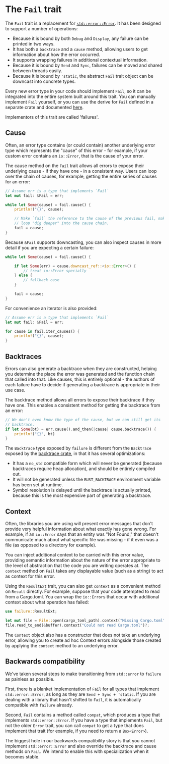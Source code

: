 # The `Fail` trait

The `Fail` trait is a replacement for [`std::error::Error`][stderror]. It has
been designed to support a number of operations:

- Because it is bound by both `Debug` and `Display`, any failure can be
  printed in two ways.
- It has both a `backtrace` and a `cause` method, allowing users to get
  information about how the error occurred.
- It supports wrapping failures in additional contextual information.
- Because it is bound by `Send` and `Sync`, failures can be moved and shared
  between threads easily.
- Because it is bound by `'static`, the abstract `Fail` trait object can be
  downcast into concrete types.

Every new error type in your code should implement `Fail`, so it can be
integrated into the entire system built around this trait. You can manually
implement `Fail` yourself, or you can use the derive for `Fail` defined
in a separate crate and documented [here][derive-docs].

Implementors of this trait are called 'failures'.

## Cause

Often, an error type contains (or could contain) another underlying error type
which represents the "cause" of this error - for example, if your custom error
contains an `io::Error`, that is the cause of your error.

The cause method on the `Fail` trait allows all errors to expose their underlying
cause - if they have one - in a consistent way. Users can loop over the chain
of causes, for example, getting the entire series of causes for an error:

```rust
// Assume err is a type that implements `Fail`
let mut fail: &Fail = err;

while let Some(cause) = fail.cause() {
    println!("{}", cause);

    // Make `fail` the reference to the cause of the previous fail, making the
    // loop "dig deeper" into the cause chain.
    fail = cause;
}
```

Because `&Fail` supports downcasting, you can also inspect causes in more
detail if you are expecting a certain failure:

```rust
while let Some(cause) = fail.cause() {

    if let Some(err) = cause.downcast_ref::<io::Error>() {
        // treat io::Error specially
    } else {
        // fallback case
    }

    fail = cause;
}
```

For convenience an iterator is also provided:

```rust
// Assume err is a type that implements `Fail`
let mut fail: &Fail = err;

for cause in fail.iter_causes() {
    println!("{}", cause);
}
```

## Backtraces

Errors can also generate a backtrace when they are constructed, helping you
determine the place the error was generated and the function chain that called into
that. Like causes, this is entirely optional - the authors of each failure
have to decide if generating a backtrace is appropriate in their use case.

The backtrace method allows all errors to expose their backtrace if they have
one. This enables a consistent method for getting the backtrace from an error:

```rust
// We don't even know the type of the cause, but we can still get its
// backtrace.
if let Some(bt) = err.cause().and_then(|cause| cause.backtrace()) {
    println!("{}", bt)
}
```

The `Backtrace` type exposed by `failure` is different from the `Backtrace` exposed
by the [backtrace crate][backtrace-crate], in that it has several optimizations:

- It has a `no_std` compatible form which will never be generated (because
  backtraces require heap allocation), and should be entirely compiled out.
- It will not be generated unless the `RUST_BACKTRACE` environment variable has
  been set at runtime.
- Symbol resolution is delayed until the backtrace is actually printed, because
  this is the most expensive part of generating a backtrace.

## Context

Often, the libraries you are using will present error messages that don't
provide very helpful information about what exactly has gone wrong. For
example, if an `io::Error` says that an entity was "Not Found," that doesn't
communicate much about what specific file was missing - if it even was a file
(as opposed to a directory for example).

You can inject additional context to be carried with this error value,
providing semantic information about the nature of the error appropriate to the
level of abstraction that the code you are writing operates at. The `context`
method on `Fail` takes any displayable value (such as a string) to act as
context for this error.

Using the `ResultExt` trait, you can also get `context` as a convenient method on
`Result` directly. For example, suppose that your code attempted to read from a
Cargo.toml. You can wrap the `io::Error`s that occur with additional context
about what operation has failed:

```rust
use failure::ResultExt;

let mut file = File::open(cargo_toml_path).context("Missing Cargo.toml")?;
file.read_to_end(&buffer).context("Could not read Cargo.toml")?;
```

The `Context` object also has a constructor that does not take an underlying
error, allowing you to create ad hoc Context errors alongside those created by
applying the `context` method to an underlying error.

## Backwards compatibility

We've taken several steps to make transitioning from `std::error` to `failure` as
painless as possible.

First, there is a blanket implementation of `Fail` for all types that implement
`std::error::Error`, as long as they are `Send + Sync + 'static`. If you are
dealing with a library that hasn't shifted to `Fail`, it is automatically
compatible with `failure` already.

Second, `Fail` contains a method called `compat`, which produces a type that
implements `std::error::Error`. If you have a type that implements `Fail`, but
not the older `Error` trait, you can call `compat` to get a type that does
implement that trait (for example, if you need to return a `Box<Error>`).

The biggest hole in our backwards compatibility story is that you cannot
implement `std::error::Error` and also override the backtrace and cause methods
on `Fail`. We intend to enable this with specialization when it becomes stable.

[derive-docs]: ./derive-fail.html
[stderror]: https://doc.rust-lang.org/std/error/trait.Error.html
[backtrace-crate]: http://alexcrichton.com/backtrace-rs
